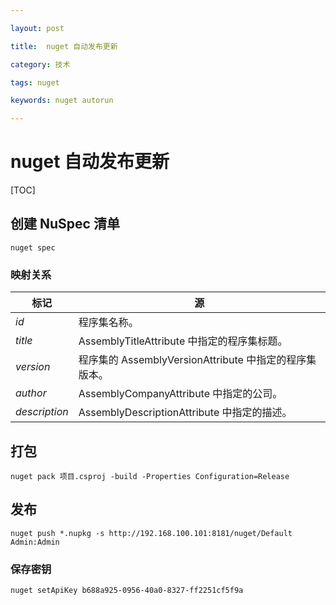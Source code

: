 ```yaml
---

layout: post

title:  nuget 自动发布更新

category: 技术

tags: nuget

keywords: nuget autorun

---
```




#  nuget 自动发布更新


[TOC]


## 创建 NuSpec 清单

```
nuget spec
```

### 映射关系


| 标记 | 源 |
|--------|--------|
|   $id$         |     程序集名称。                                           |
|   $title$      |     AssemblyTitleAttribute 中指定的程序集标题。              |
|   $version$    |     程序集的 AssemblyVersionAttribute 中指定的程序集版本。    |
|   $author$     |     AssemblyCompanyAttribute 中指定的公司。                 |
|   $description$|     AssemblyDescriptionAttribute 中指定的描述。             |


 
## 打包

```
nuget pack 项目.csproj -build -Properties Configuration=Release
```


## 发布



```
nuget push *.nupkg -s http://192.168.100.101:8181/nuget/Default Admin:Admin
```

### 保存密钥
```
nuget setApiKey b688a925-0956-40a0-8327-ff2251cf5f9a
```